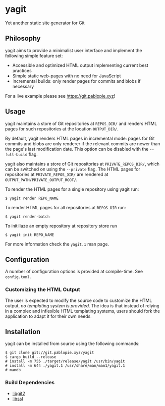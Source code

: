# yagit

Yet another static site generator for Git

## Philosophy

yagit aims to provide a minimalist user interface and implement the following
simple feature set:

* Accessible and optimized HTML output implementing current best practices
* Simple static web-pages with no need for JavaScript
* Incremental builds: only render pages for commits and blobs if necessary

For a live example please see <https://git.pablopie.xyz>!

## Usage

yagit maintains a store of Git repositories at `REPOS_DIR/` and
renders HTML pages for such repositories at the location `OUTPUT_DIR/`.

By default, yagit renders HTML pages in incremental mode: pages for Git
commits and blobs are only renderer if the relevant commits are newer than the
page's last modification date. This option can be disabled with the
`--full-build` flag.

yagit also maintains a store of Git repositories at `PRIVATE_REPOS_DIR/`,
which can be switched on using the `--private` flag. The HTML pages for
repositories at `PRIVATE_REPOS_DIR/` are rendered at
`OUTPUT_PATH/PRIVATE_OUTPUT_ROOT/`.

To render the HTML pages for a single repository using yagit run:

```console
$ yagit render REPO_NAME
```

To render HTML pages for all repositories at `REPOS_DIR` run:

```console
$ yagit render-batch
```

To initiliaze an empty repository at repository store run

```console
$ yagit init REPO_NAME
```

For more information check the `yagit.1` man page.

## Configuration

A number of configuration options is provided at compile-time. See
`config.toml`.

### Customizing the HTML Output

The user is expected to modify the source code to customize the HTML output,
_no templating system is provided_. The idea is that instead of relying in a
complex and inflexible HTML templating systems, users should fork the
application to adapt it for their own needs.

## Installation

yagit can be installed from source using the following commands:

```console
$ git clone git://git.pablopie.xyz/yagit
$ cargo build --release
# install -m 755 ./target/release/yagit /usr/bin/yagit
# install -m 644 ./yagit.1 /usr/share/man/man1/yagit.1
# mandb
```

### Build Dependencies

* [libgit2](https://libgit2.org)
* [libssl](https://www.openssl-library.org)
